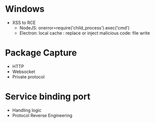# Windows
- XSS to RCE
  - NodeJS: onerror=require('child_process').exec('cmd')
  - Electron: local cache : replace or inject malicious code: file write
  
 # Package Capture
 - HTTP
 - Websocket
 - Private protocol

# Service binding port
  - Handling logic
  - Protocol Reverse Engineering

